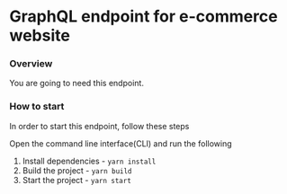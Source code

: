 # GraphQL endpoint for e-commerce website

### Overview

You are going to need this endpoint.

### How to start

In order to start this endpoint, follow these steps

Open the command line interface(CLI) and run the following
1. Install dependencies - `yarn install`
2. Build the project - `yarn build`
3. Start the project - `yarn start`

